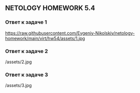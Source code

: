 ## NETOLOGY HOMEWORK 5.4

### Ответ к задаче 1

https://raw.githubusercontent.com/Evgeniy-Nikolskiy/netology-homework/main/virt/hw54/assets/1.jpg


### Ответ к задаче 2

/assets/2.jpg

### Ответ к задаче 3

/assets/3.jpg



